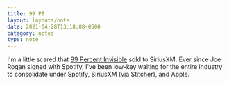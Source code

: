 ```yaml
---
title: 99 PI
layout: layouts/note
date: 2021-04-28T13:18:08-0500
category: notes
type: note
---
```

I'm a little scared that [99 Percent Invisible](https://99percentinvisible.org/) sold to SiriusXM. Ever since Joe Rogan signed with Spotify, I've been low-key waiting for the entire industry to consolidate under Spotify, SiriusXM (via Stitcher), and Apple.